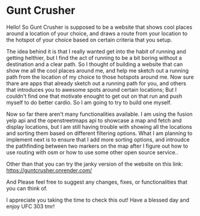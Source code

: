 # Gunt Crusher

Hello!
So Gunt Crusher is supposed to be a website that shows cool places around a location of your choice, and draws a route from your location to the hotspot of your choice based on certain criteria that you setup.

The idea behind it is that I really wanted get into the habit of running and getting helthier, but I find the act of running to be a bit boring without a destination and a clear path. So I thought of building a website that can show me all the cool places around me, and help me sketch out a running path from the location of my choice to those hotspots around me.
Now sure thare are apps that already sketch out a running path for you, and others that introduces you to awesome spots around certain locations; But I couldn't find one that motivate enought to get out on that run and push myself to do better cardio. So I am going to try to build one myself.

Now so far there aren't many functionalities available. I am using the fusion yelp api and the openstreetmaps api to showcase a map and fetch and display locations, but I am still having trouble with showing all the locations and sorting them based on different filtering options.
What I am planning to implement next is to ensure that I add more sorting options, and introudce the pathfinding between two markers on the map after I figure out how to use routing with osm or how to use some other open source service..

Other than that you can try the janky version of the website on this link: https://guntcrusher.onrender.com/

And Please feel free to suggest any changes, fixes, or functionalities that you can think of.

I appreciate you taking the time to check this out! Have a blessed day and enjoy UFC 303 tmr!
